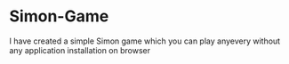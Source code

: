 # Simon-Game
I have created a simple Simon game which you can play anyevery without any application installation on browser
